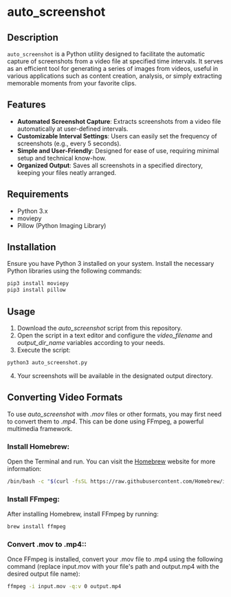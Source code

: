 # auto_screenshot

## Description
`auto_screenshot` is a Python utility designed to facilitate the automatic capture of screenshots from a video file at specified time intervals. It serves as an efficient tool for generating a series of images from videos, useful in various applications such as content creation, analysis, or simply extracting memorable moments from your favorite clips.

## Features
- **Automated Screenshot Capture**: Extracts screenshots from a video file automatically at user-defined intervals.
- **Customizable Interval Settings**: Users can easily set the frequency of screenshots (e.g., every 5 seconds).
- **Simple and User-Friendly**: Designed for ease of use, requiring minimal setup and technical know-how.
- **Organized Output**: Saves all screenshots in a specified directory, keeping your files neatly arranged.

## Requirements
- Python 3.x
- moviepy
- Pillow (Python Imaging Library)

## Installation
Ensure you have Python 3 installed on your system. Install the necessary Python libraries using the following commands:

```bash
pip3 install moviepy
pip3 install pillow
```

## Usage
1. Download the *auto_screenshot* script from this repository.
2. Open the script in a text editor and configure the *video_filename* and *output_dir_name* variables according to your needs.
3. Execute the script:
``` bash
python3 auto_screenshot.py
```
4. Your screenshots will be available in the designated output directory.

## Converting Video Formats

To use *auto_screenshot* with *.mov* files or other formats, you may first need to convert them to *.mp4*. This can be done using FFmpeg, a powerful multimedia framework.

### Install Homebrew:
Open the Terminal and run. You can visit the [Homebrew](https://brew.sh/) website for more information:
```bash
/bin/bash -c "$(curl -fsSL https://raw.githubusercontent.com/Homebrew/install/HEAD/install.sh)"
```

### Install FFmpeg:
After installing Homebrew, install FFmpeg by running:
```bash
brew install ffmpeg
```

### Convert .mov to .mp4::
Once FFmpeg is installed, convert your .mov file to .mp4 using the following command (replace input.mov with your file's path and output.mp4 with the desired output file name):
```bash
ffmpeg -i input.mov -q:v 0 output.mp4
```




```
